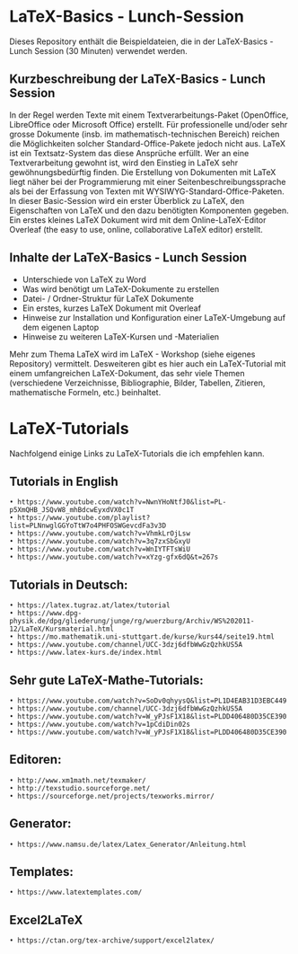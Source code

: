 # LaTeX-Basics - Lunch-Session

Dieses Repository enthält die Beispieldateien, die in der LaTeX-Basics - Lunch Session (30 Minuten) verwendet werden.

## Kurzbeschreibung der LaTeX-Basics - Lunch Session

In der Regel werden Texte mit einem Textverarbeitungs-Paket (OpenOffice, LibreOffice oder Microsoft Office) erstellt. Für professionelle und/oder sehr grosse Dokumente (insb. im mathematisch-technischen Bereich) reichen die Möglichkeiten solcher Standard-Office-Pakete jedoch nicht aus. LaTeX ist ein Textsatz-System das diese Ansprüche erfüllt. Wer an eine Textverarbeitung gewohnt ist, wird den Einstieg in LaTeX sehr gewöhnungsbedürftig finden. Die Erstellung von Dokumenten mit LaTeX liegt näher bei der Programmierung mit einer Seitenbeschreibungssprache als bei der Erfassung von Texten mit WYSIWYG-Standard-Office-Paketen. In dieser Basic-Session wird ein erster Überblick zu LaTeX, den Eigenschaften von LaTeX und den dazu benötigten Komponenten gegeben. Ein erstes kleines LaTeX Dokument wird mit dem Online-LaTeX-Editor Overleaf (the easy to use, online, collaborative LaTeX editor) erstellt.

## Inhalte der LaTeX-Basics - Lunch Session

- Unterschiede von LaTeX zu Word
- Was wird benötigt um LaTeX-Dokumente zu erstellen 
- Datei- / Ordner-Struktur für LaTeX Dokumente 
- Ein erstes, kurzes LaTeX Dokument mit Overleaf 
- Hinweise zur Installation und Konfiguration einer LaTeX-Umgebung auf dem eigenen Laptop
- Hinweise zu weiteren LaTeX-Kursen und -Materialien

Mehr zum Thema LaTeX wird im LaTeX - Workshop (siehe eigenes Repository) vermittelt. Desweiteren gibt es hier auch ein LaTeX-Tutorial mit einem umfangreichen LaTeX-Dokument, das sehr viele Themen (verschiedene Verzeichnisse, Bibliographie, Bilder, Tabellen, Zitieren, mathematische Formeln, etc.) beinhaltet.  


# LaTeX-Tutorials

Nachfolgend einige Links zu LaTeX-Tutorials die ich empfehlen kann.


## Tutorials in English
	• https://www.youtube.com/watch?v=NwnYHoNtfJ0&list=PL-p5XmQHB_JSQvW8_mhBdcwEyxdVX0c1T 
	• https://www.youtube.com/playlist?list=PLNnwglGGYoTtW7o4PHFOSWGevcdFa3v3D   
	• https://www.youtube.com/watch?v=VhmkLrOjLsw 
	• https://www.youtube.com/watch?v=3q7zxSbGxyU
	• https://www.youtube.com/watch?v=WnIYTFTsWiU
	• https://www.youtube.com/watch?v=xYzg-gfx6dQ&t=267s 
	



## Tutorials in Deutsch:
	• https://latex.tugraz.at/latex/tutorial 
	• https://www.dpg-physik.de/dpg/gliederung/junge/rg/wuerzburg/Archiv/WS%202011-12/LaTeX/Kursmaterial.html
	• https://mo.mathematik.uni-stuttgart.de/kurse/kurs44/seite19.html
	• https://www.youtube.com/channel/UCC-3dzj6dfbWwGzQzhkUS5A 
	• https://www.latex-kurs.de/index.html 



## Sehr gute LaTeX-Mathe-Tutorials:
	• https://www.youtube.com/watch?v=SoDv0qhyysQ&list=PL1D4EAB31D3EBC449
	• https://www.youtube.com/channel/UCC-3dzj6dfbWwGzQzhkUS5A
	• https://www.youtube.com/watch?v=W_yPJsF1X18&list=PLDD406480D35CE390
	• https://www.youtube.com/watch?v=1pCdiDin02s 
	• https://www.youtube.com/watch?v=W_yPJsF1X18&list=PLDD406480D35CE390



## Editoren:
	• http://www.xm1math.net/texmaker/ 
	• http://texstudio.sourceforge.net/
	• https://sourceforge.net/projects/texworks.mirror/



## Generator:
	• https://www.namsu.de/latex/Latex_Generator/Anleitung.html



## Templates:
	• https://www.latextemplates.com/



## Excel2LaTeX
	• https://ctan.org/tex-archive/support/excel2latex/

